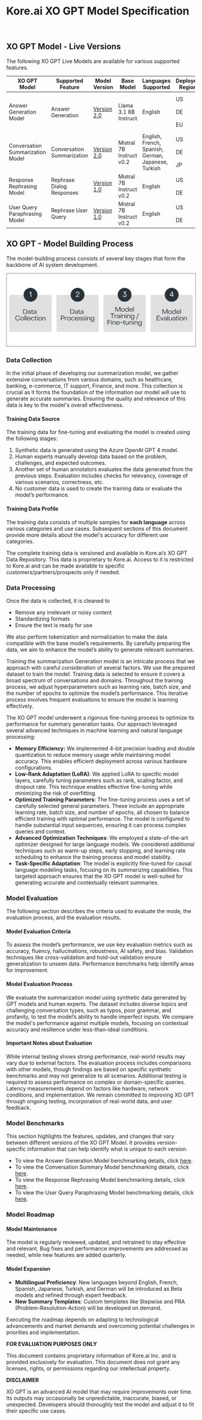 



# Kore.ai XO GPT Model Specification

<br>

## XO GPT Model - Live Versions

The following XO GPT Live Models are available for various supported features.

| XO GPT Model                  | Supported Feature            | Model Version | Base Model            | Languages Supported                      | Deployed Region | Deployment Date |
|-------------------------------|------------------------------|---------------|-----------------------|------------------------------------------|-----------------|-----------------|
| Answer Generation Model       | Answer Generation            | [Version 2.0](../generative-ai-tools/xogpt-answer-generation-model.md#version-20)   | Llama 3.1 8B Instruct | English                                  | US <br><br>   DE   <br><br> EU         | 9th Dec 2024 <br>  9th Dec 2024 <br> 9th Dec 2024   |
| Conversation Summarization Model | Conversation Summarization | [Version 2.0](../generative-ai-tools/xogpt-conversation-summarization-model.md#version-20)   | Mistral 7B Instruct v0.2 | English, French, Spanish, German, Japanese, Turkish |  US <br><br>   DE   <br><br> JP  | 19th Dec 2024 <br> 20th Dec 2024 <br> 20th Dec 2024 ||                             
| Response Rephrasing Model     | Rephrase Dialog Responses    | [Version 1.0](../generative-ai-tools/xogpt-response-rephrasing-model.md#version-10)   | Mistral 7B Instruct v0.2 | English                                  |  US <br><br>   DE             | 1st Jun 2024 <br>   3rd Sep 2024    |
| User Query Paraphrasing Model | Rephrase User Query          | [Version 1.0](../generative-ai-tools/xogpt-user-query-paraphrasing-model.md#version-10)   | Mistral 7B Instruct v0.2 | English                                  |  US <br><br>   DE              | 1st Jun 2024 <br>   3rd Sep 2024     |


## XO GPT - Model Building Process

The model-building process consists of several key stages that form the backbone of AI system development.

<img src="./images/answer04.png" alt="XO GPT" title=" " style="border: 1px solid gray; zoom:70%;">

### Data Collection

In the initial phase of developing our summarization model, we gather extensive conversations from various domains, such as healthcare, banking, e-commerce, IT support, Finance, and more. This collection is crucial as it forms the foundation of the information our model will use to generate accurate summaries. Ensuring the quality and relevance of this data is key to the model's overall effectiveness.


#### Training Data Source

The training data for fine-tuning and evaluating the model is created using the following stages:



1. Synthetic data is generated using the Azure OpenAI GPT 4 model.
2. Human experts manually develop data based on the problem, challenges, and expected outcomes. 
3. Another set of human annotators evaluates the data generated from the previous steps. Evaluation includes checks for relevancy, coverage of various scenarios, correctness, etc. 
4. No customer data is used to create the training data or evaluate the model’s performance. 


#### Training Data Profile

The training data consists of multiple samples for **each language** across various categories and use cases. Subsequent sections of this document provide more details about the model's accuracy for different use categories. 

The complete training data is versioned and available in Kore.ai’s XO GPT Data Repository. This data is proprietary to Kore.ai. Access to it is restricted to Kore.ai and can be made available to specific customers/partners/prospects only if needed.   


### Data Processing

Once the data is collected, it is cleaned to 

* Remove any irrelevant or noisy content 
* Standardizing formats 
* Ensure the text is ready for use

We also perform tokenization and normalization to make the data compatible with the base model’s requirements. By carefully preparing the data, we aim to enhance the model’s ability to generate relevant summaries.

Training the summarization Generation model is an intricate process that we approach with careful consideration of several factors. We use the prepared dataset to train the model. Training data is selected to ensure it covers a broad spectrum of conversations and domains. Throughout the training process, we adjust hyperparameters such as learning rate, batch size, and the number of epochs to optimize the model’s performance. This iterative process involves frequent evaluations to ensure the model is learning effectively.

The XO GPT model underwent a rigorous fine-tuning process to optimize its performance for summary generation tasks. Our approach leveraged several advanced techniques in machine learning and natural language processing:

* **Memory Efficiency:** We implemented 4-bit precision loading and double quantization to reduce memory usage while maintaining model accuracy. This enables efficient deployment across various hardware configurations.
* **Low-Rank Adaptation (LoRA)**: We applied LoRA to specific model layers, carefully tuning parameters such as rank, scaling factor, and dropout rate. This technique enables effective fine-tuning while minimizing the risk of overfitting.
* **Optimized Training Parameters**: The fine-tuning process uses a set of carefully selected general parameters. These include an appropriate learning rate, batch size, and number of epochs, all chosen to balance efficient training with optimal performance. The model is configured to handle substantial input sequences, ensuring it can process complex queries and context.
* **Advanced Optimization Techniques**: We employed a state-of-the-art optimizer designed for large language models. We considered additional techniques such as warm-up steps, early stopping, and learning rate scheduling to enhance the training process and model stability.
* **Task-Specific Adaptation**: The model is explicitly fine-tuned for causal language modeling tasks, focusing on its summarizing capabilities. This targeted approach ensures that the XO GPT model is well-suited for generating accurate and contextually relevant summaries.

### Model Evaluation 

The following section describes the criteria used to evaluate the mode, the evaluation process, and the evaluation results. 

#### Model Evaluation Criteria

To assess the model’s performance, we use key evaluation metrics such as accuracy, fluency, hallucinations, robustness, AI safety, and bias. Validation techniques like cross-validation and hold-out validation ensure generalization to unseen data. Performance benchmarks help identify areas for improvement.

#### Model Evaluation Process

We evaluate the summarization model using synthetic data generated by GPT models and human experts. The dataset includes diverse topics and challenging conversation types, such as typos, poor grammar, and profanity, to test the model’s ability to handle imperfect inputs. We compare the model's performance against multiple models, focusing on contextual accuracy and resilience under less-than-ideal conditions.

#### Important Notes about Evaluation

While internal testing shows strong performance, real-world results may vary due to external factors. The evaluation process includes comparisons with other models, though findings are based on specific synthetic benchmarks and may not generalize to all scenarios. Additional testing is required to assess performance on complex or domain-specific queries. Latency measurements depend on factors like hardware, network conditions, and implementation. We remain committed to improving XO GPT through ongoing testing, incorporation of real-world data, and user feedback.

### Model Benchmarks

This section highlights the features, updates, and changes that vary between different versions of the XO GPT Model. It provides version-specific information that can help identify what is unique to each version. 

* To view the Answer Generation Model benchmarking details, click [here](../generative-ai-tools/xogpt-answer-generation-model.md).
* To view the Conversation Summary Model benchmarking details, click [here](../generative-ai-tools/xogpt-conversation-summarization-model.md).
* To view the Response Rephrasing Model benchmarking details, click [here](../generative-ai-tools/xogpt-response-rephrasing-model.md).
* To view the User Query Paraphrasing Model benchmarking details, click [here](../generative-ai-tools/xogpt-user-query-paraphrasing-model.md).

### Model Roadmap

#### Model Maintenance

The model is regularly reviewed, updated, and retrained to stay effective and relevant. Bug fixes and performance improvements are addressed as needed, while new features are added quarterly.

#### Model Expansion

* **Multilingual Proficiency**: New languages beyond English, French, Spanish, Japanese, Turkish, and German will be introduced as Beta models and refined through expert feedback.
* **New Summary Templates**: Custom templates like Stepwise and PRA (Problem-Resolution-Action) will be developed on demand.

Executing the roadmap depends on adapting to technological advancements and market demands and overcoming potential challenges in priorities and implementation.

**FOR EVALUATION PURPOSES ONLY**

This document contains proprietary information of Kore.ai Inc. and is provided exclusively for evaluation. This document does not grant any licenses, rights, or permissions regarding our intellectual property.

**DISCLAIMER**

XO GPT is an advanced AI model that may require improvements over time. Its outputs may occasionally be unpredictable, inaccurate, biased, or unexpected. Developers should thoroughly test the model and adjust it to fit their specific use cases.
